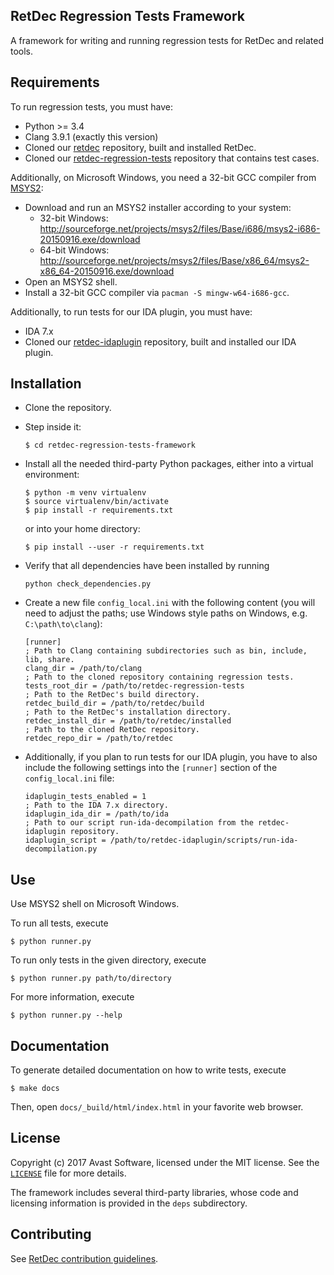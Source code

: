 ## RetDec Regression Tests Framework

A framework for writing and running regression tests for RetDec and related tools.

## Requirements

To run regression tests, you must have:
* Python >= 3.4
* Clang 3.9.1 (exactly this version)
* Cloned our [retdec](https://github.com/avast-tl/retdec) repository, built and installed RetDec.
* Cloned our [retdec-regression-tests](https://github.com/avast-tl/retdec-regression-tests) repository that contains test cases.

Additionally, on Microsoft Windows, you need a 32-bit GCC compiler from [MSYS2](http://www.msys2.org/):
* Download and run an MSYS2 installer according to your system:
    * 32-bit Windows: http://sourceforge.net/projects/msys2/files/Base/i686/msys2-i686-20150916.exe/download
    * 64-bit Windows: http://sourceforge.net/projects/msys2/files/Base/x86_64/msys2-x86_64-20150916.exe/download
* Open an MSYS2 shell.
* Install a 32-bit GCC compiler via `pacman -S mingw-w64-i686-gcc`.

Additionally, to run tests for our IDA plugin, you must have:
* IDA 7.x
* Cloned our [retdec-idaplugin](https://github.com/avast-tl/retdec-idaplugin) repository, built and installed our IDA plugin.

## Installation

* Clone the repository.
* Step inside it:

  ```
  $ cd retdec-regression-tests-framework
  ```

* Install all the needed third-party Python packages, either into a virtual environment:

  ```
  $ python -m venv virtualenv
  $ source virtualenv/bin/activate
  $ pip install -r requirements.txt
  ```

  or into your home directory:

  ```
  $ pip install --user -r requirements.txt
  ```

* Verify that all dependencies have been installed by running

  ```
  python check_dependencies.py
  ```

* Create a new file `config_local.ini` with the following content (you will need to adjust the paths; use Windows style paths on Windows,  e.g. `C:\path\to\clang`):

  ```
  [runner]
  ; Path to Clang containing subdirectories such as bin, include, lib, share.
  clang_dir = /path/to/clang
  ; Path to the cloned repository containing regression tests.
  tests_root_dir = /path/to/retdec-regression-tests
  ; Path to the RetDec's build directory.
  retdec_build_dir = /path/to/retdec/build
  ; Path to the RetDec's installation directory.
  retdec_install_dir = /path/to/retdec/installed
  ; Path to the cloned RetDec repository.
  retdec_repo_dir = /path/to/retdec
  ```

* Additionally, if you plan to run tests for our IDA plugin, you have to also include the following settings into the `[runner]` section of the `config_local.ini` file:

  ```
  idaplugin_tests_enabled = 1
  ; Path to the IDA 7.x directory.
  idaplugin_ida_dir = /path/to/ida
  ; Path to our script run-ida-decompilation from the retdec-idaplugin repository.
  idaplugin_script = /path/to/retdec-idaplugin/scripts/run-ida-decompilation.py
  ```

## Use

Use MSYS2 shell on Microsoft Windows.

To run all tests, execute

```
$ python runner.py
```

To run only tests in the given directory, execute

```
$ python runner.py path/to/directory
```

For more information, execute

```
$ python runner.py --help
```

## Documentation

To generate detailed documentation on how to write tests, execute

```
$ make docs
```

Then, open `docs/_build/html/index.html` in your favorite web browser.

## License

Copyright (c) 2017 Avast Software, licensed under the MIT license. See the [`LICENSE`](https://github.com/avast-tl/retdec-regression-tests-framework/blob/master/LICENSE) file for more details.

The framework includes several third-party libraries, whose code and licensing information is provided in the `deps` subdirectory.

## Contributing

See [RetDec contribution guidelines](https://github.com/avast-tl/retdec/wiki/Contribution-Guidelines).
